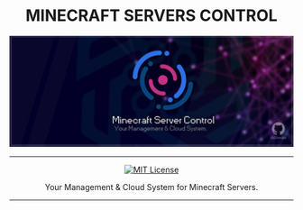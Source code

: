 <div align="center">

# MINECRAFT SERVERS CONTROL
![Banner](.idea/images/banner.png)

---
[![MIT License](https://img.shields.io/github/license/pl3xgaming/Purpur?&logo=github)](License)

Your Management & Cloud System for Minecraft Servers.
</div>

---
